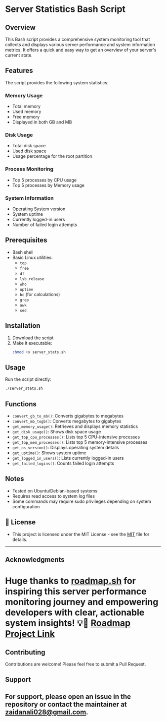 # Server Statistics Bash Script

## Overview

This Bash script provides a comprehensive system monitoring tool that collects and displays various server performance and system information metrics. It offers a quick and easy way to get an overview of your server's current state.

## Features

The script provides the following system statistics:

### Memory Usage
- Total memory
- Used memory
- Free memory
- Displayed in both GB and MB

### Disk Usage
- Total disk space
- Used disk space
- Usage percentage for the root partition

### Process Monitoring
- Top 5 processes by CPU usage
- Top 5 processes by Memory usage

### System Information
- Operating System version
- System uptime
- Currently logged-in users
- Number of failed login attempts

## Prerequisites

- Bash shell
- Basic Linux utilities:
  - `top`
  - `free`
  - `df`
  - `lsb_release`
  - `who`
  - `uptime`
  - `bc` (for calculations)
  - `grep`
  - `awk`
  - `sed`

## Installation

1. Download the script
2. Make it executable:
   ```bash
   chmod +x server_stats.sh
   ```

## Usage

Run the script directly:
```bash
./server_stats.sh
```

## Functions

- `convert_gb_to_mb()`: Converts gigabytes to megabytes
- `convert_mb_togb()`: Converts megabytes to gigabytes
- `get_memory_usage()`: Retrieves and displays memory statistics
- `get_disk_usage()`: Shows disk space usage
- `get_top_cpu_processes()`: Lists top 5 CPU-intensive processes
- `get_top_mem_processes()`: Lists top 5 memory-intensive processes
- `get_os_version()`: Displays operating system details
- `get_uptime()`: Shows system uptime
- `get_logged_in_users()`: Lists currently logged-in users
- `get_failed_logins()`: Counts failed login attempts

## Notes

- Tested on Ubuntu/Debian-based systems
- Requires read access to system log files
- Some commands may require sudo privileges depending on system configuration

## 📜 License  


- This project is licensed under the MIT License - see the [MIT](LICENSE) file for details.
---

## Acknowledgments

#  Huge thanks to [roadmap.sh](https://roadmap.sh) for inspiring this server performance monitoring journey and empowering developers with clear, actionable system insights! 💡🚀 [Roadmap Project Link](https://roadmap.sh/projects/server-stats)
## Contributing

Contributions are welcome! Please feel free to submit a Pull Request.

## Support

For support, please open an issue in the repository or contact the maintainer at zaidanali028@gmail.com.
---